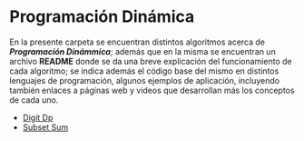 # Programación Dinámica
En la presente carpeta se encuentran distintos algoritmos acerca de ***Programación Dinámmica***; además que en la misma
se encuentran un archivo **README** donde se da una breve explicación del funcionamiento de cada algoritmo; se indica además el código
base del mismo en distintos lenguajes de programación, algunos ejemplos de aplicación, incluyendo también enlaces a páginas web y
videos que desarrollan más los conceptos de cada uno.


* [Digit Dp](DigitDp)
* [Subset Sum](SubsetSum)